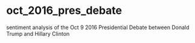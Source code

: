 # oct_2016_pres_debate
sentiment analysis of the Oct 9 2016 Presidential Debate between Donald Trump and Hillary Clinton
